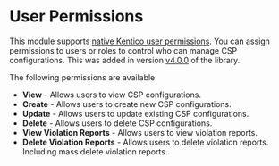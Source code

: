 ﻿# User Permissions

This module supports [native Kentico user permissions](https://docs.kentico.com/developers-and-admins/customization/extend-the-administration-interface/ui-pages/ui-page-permission-checks). You can assign permissions to users or roles to control who can manage CSP configurations. This was added in version [v4.0.0](https://github.com/liamgold/xperience-community-csp-management/releases/tag/v4.0.0) of the library.

The following permissions are available:

- **View** - Allows users to view CSP configurations.
- **Create** - Allows users to create new CSP configurations.
- **Update** - Allows users to update existing CSP configurations.
- **Delete** - Allows users to delete CSP configurations.
- **View Violation Reports** - Allows users to view violation reports.
- **Delete Violation Reports** - Allows users to delete violation reports. Including mass delete violation reports.